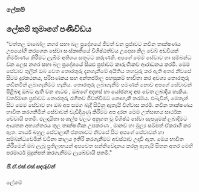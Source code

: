 <div class="container vision">
    <h3 class="mb-4 text-center">ලේකම්</h3>
      <div class="row content-section">
            <div class="container w-100 chairman-section text-center py-5">
                <div class="row justify-content-center">
                    <div class="col-lg-8">
                    <i class="bi bi-quote quote-icon"></i>
                    <h2 class="mt-3">ලේකම් තුමාගේ පණිවිඩය</h2>
                    <p class="chairman-text mt-3">
                        "වත්තල මාබෝල නගර සභා බල ප්‍රදේශයේ ජීවත් වන ප්‍රජාවට නවීන තාක්ෂණය උපයෝගී කරගෙන සේවා සංස්කෘතියේ විශිෂ්ඨත්වය උදෙසා නිල වෙබ් අඩවියක් නිර්මාණය කිරීමට ලැබීම අතිශය සතුටට කරුණකි. අපගේ මෙම සේවාව හා සම්බන්ධ වන ලෙස නගර සභා බල ප්‍රදේශයේ සියළු ප්‍රජාවට කාරුණිකව ආරාධනය කරමි.
                        මෙම සේවාව තුලින් ඔබ වෙත තොරතුරු දැනගැනීමේ අයිතිය තහවුරු කර ඇති අතර නිවසේ සිටම දුරකථනය, පරිඝණකය සහ අන්තර්ජාල පහසුකම් භාවිතා කර අවශ්‍ය තොරතුරු කඩිනමින් ලබාගැනීමට හැකිය. තොරතුරු ලබාගැනීම පමණක් නොව අපගේ සේවාවන් පිළිබඳ ඔබට ඇති වන ගැටළු , ඔබගේ අදහස් හා යෝජනාද අප වෙත ලබාදීය හැකිය.
                        වර්තමාන ප්‍රජාවට තොරතුරු රහිතව ජීවත්වීමට නොහැකි තරම්ය. එබැවින්, මෙතැන් සිට මෙම සේවාව හා ඔබ අප සමග බැදී සිටිනු ඇතැයි විශ්වාස කරමි. නවීන තාක්ෂණය භාවිත කරගනිමින් සේවාවන් වැඩිදියුණු කිරීමට අප දරන මෙම උත්සාහය සාර්ථක වේවායි පතමි.
                        ඵලදායිතා සංකල්ප වලට අනුගත වූ විශිෂ්ඨ සේවා සැපයුමක් ලබාදීමට ආයතන අභ්‍යන්තරය තුල තාක්ෂණික උපකරණ , මානව හා මූල්‍ය සම්පත් ඒකරාශි කර ඇත. කාර්ය බහුල සේවාලාභී ජනතාවට නිවසේ සිට අපගේ සේවාවන් හා සම්බන්ධවෙමින් වටිනා කාලය ඉතිරි කරගැනීමට අවස්ථාව උදාවී ඇත. මෙය භාවිත කිරීමෙන් ඔබ ලැබූ ප්‍රතිලාභයන් අපවෙත සන්නිවේදනය කරනු ඇතැයි සිතන අතර මෙහි පරමාර්ථ මුදුන්පත් කරගැනීමට ලැබේවායි පතමි." 
                        </p>
                    <h5 class="mt-4">පි.ඒ.එස්.එස්.සඳරුවන්</h5>
                    <p class="text-sm">ලේකම්</p>
                    </div>
                </div>
            </div>
    </div>